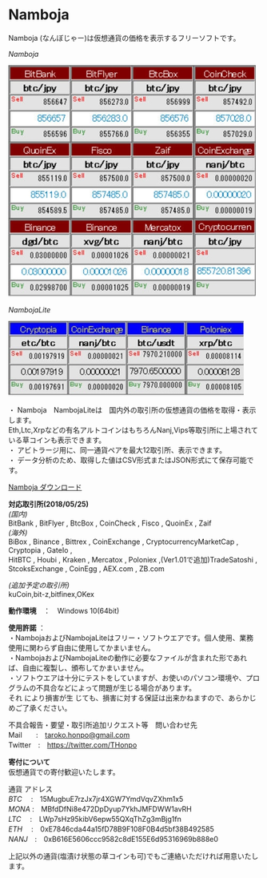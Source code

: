 # Namboja
Namboja (なんぼじゃー)は仮想通貨の価格を表示するフリーソフトです。　

*Namboja*

![Namboja](Namboja/ScreenShot/Namboja_scsho.jpg)

*NambojaLite*

![NambojaLite](Namboja/ScreenShot/NambojaLite_scsho.jpg)

・	Namboja　NambojaLiteは　国内外の取引所の仮想通貨の価格を取得・表示します。  
    Eth,Ltc,Xrpなどの有名アルトコインはもちろんNanj,Vips等取引所に上場されている草コインも表示できます。  
・	アビトラージ用に、同一通貨ペアを最大12取引所、表示できます。  
・	データ分析のため、取得した値はCSV形式またはJSON形式にて保存可能です。  

[Namboja ダウンロード](Namboja/NambojaZip/Namboja_Ver1.01.zip)


**対応取引所(2018/05/25)**  
*(国内)*  
BitBank , BitFlyer , BtcBox , CoinCheck , Fisco , QuoinEx , Zaif  
*(海外)*  
BiBox , Binance , Bittrex , CoinExchange , CryptocurrencyMarketCap , Cryptopia , GateIo ,  
HitBTC , Houbi , Kraken , Mercatox , Poloniex ,(Ver1.01で追加)TradeSatoshi , StcoksExchange ,
CoinEgg , AEX.com , ZB.com 

*(追加予定の取引所)*  
kuCoin,bit-z,bitfinex,OKex


**動作環境**　：　Windows 10(64bit) 

**使用許諾**  ：  
・NambojaおよびNambojaLiteはフリー・ソフトウエアです。個人使用、業務使用に関わらず自由に使用してかまいません。  
・NambojaおよびNambojaLiteの動作に必要なファイルが含まれた形であれば、自由に複製し、頒布してかまいません。  
・ソフトウエアは十分にテストをしていますが、お使いのパソコン環境や、プログラムの不具合などによって問題が生じる場合があります。  
 それ により損害が生 じても、損害に対する保証は出来かねますので、あらかじめご了承ください。  

不具合報告・要望・取引所追加リクエスト等　問い合わせ先  
Mail　　:　<taroko.honpo@gmail.com>  
Twitter　:　<https://twitter.com/THonpo>  


**寄付について**  
仮想通貨での寄付歓迎いたします。  

 通貨	   アドレス  
*BTC*　 :　15MugbuE7rzJx7jr4XGW7YmdVqvZXhm1x5  
*MONA*  :　MBfdDfNi8e472DpDyup7YkhJMFDWW1avRH    
*LTC*　 :　LWp7sHz95kibV6epw55QXqThZg3mBjg1fn  
*ETH*　 :　0xE7846cda44a15fD78B9F108F0B4d5bf38B492585  
*NANJ*　:　0xB616E5606ccc9582c8dE155E6d95316969b888e0  
  
上記以外の通貨(塩漬け状態の草コインも可)でもご連絡いただければ用意いたします。




